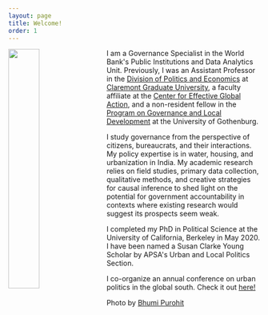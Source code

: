 ```yaml
---
layout: page
title: Welcome!
order: 1
---
```


<!-- Google tag (gtag.js) -->
<script async src="https://www.googletagmanager.com/gtag/js?id=G-95H7WJPKDP"></script>
<script>
  window.dataLayer = window.dataLayer || [];
  function gtag(){dataLayer.push(arguments);}
  gtag('js', new Date());

  gtag('config', 'G-95H7WJPKDP');
</script>
<img style="float: left;padding-right: 20px;" src="picture2.png"  width="35%" height="35%">


 I am a Governance Specialist in the World Bank's Public Institutions and Data Analytics Unit. Previously, I was an Assistant Professor in the [Division of Politics and Economics](https://www.cgu.edu/school/ssspe/division-of-politics-economics/) at [Claremont Graduate University](https://www.cgu.edu), a faculty affiliate at the [Center for Effective Global Action](https://cega.berkeley.edu), and a non-resident fellow in the [Program on Governance and Local Development](https://gld.gu.se) at the University of Gothenburg.


I study governance from the perspective of citizens, bureaucrats, and their interactions. My policy expertise is in water, housing, and urbanization in India. My academic research relies on field studies, primary data collection, qualitative methods, and creative strategies for causal inference to shed light on the potential for government accountability in contexts where existing research would suggest its prospects seem weak. 

I completed my PhD in Political Science at the University of California, Berkeley in May 2020. I have been named a Susan Clarke Young Scholar by APSA's Urban and Local Politics Section. 

I co-organize an annual conference on urban politics in the global south. Check it out [here!](https://www.globalsouthurbanpols.com)




Photo by [Bhumi Purohit](https://www.bhumipurohit.com)



